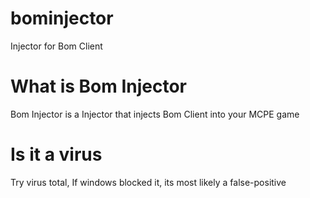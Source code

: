 # bominjector
Injector for Bom Client

# What is Bom Injector
Bom Injector is a Injector that injects Bom Client into your MCPE game

# Is it a virus
Try virus total, If windows blocked it, its most likely a false-positive

